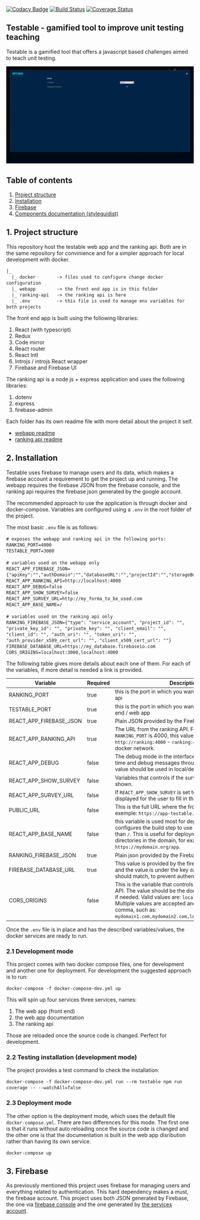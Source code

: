 [![Codacy Badge](https://api.codacy.com/project/badge/Grade/b22163ba0ed9450d89d6e7b2ef71b886)](https://app.codacy.com/app/matheus-marabesi/testable?utm_source=github.com&utm_medium=referral&utm_content=marabesi/testable&utm_campaign=Badge_Grade_Settings)
[![Build Status](https://travis-ci.org/marabesi/testable.svg?branch=master)](https://travis-ci.org/marabesi/testable)
[![Coverage Status](https://coveralls.io/repos/github/marabesi/testable/badge.svg?branch=master)](https://coveralls.io/github/marabesi/testable?branch=master)

## Testable - gamified tool to improve unit testing teaching

Testable is a gamified tool that offers a javascript based challenges aimed to
teach unit testing.

![Testable intro](concept.gif "Testable")

## Table of contents

1. [Project structure](#1-project-structure)
2. [Installation](#2-installation)
3. [Firebase](#3-firebase)
4. [Components documentation (styleguidist)](https://testable.netlify.app/docs)

## 1. Project structure

This repository host the testable web app and the ranking api. Both are
in the same repository for convinience and for a simpler approach
for local development with docker.

```
|_
  |_ docker        -> files used to configure change docker configuration
  |_ webapp        -> the front end app is in this folder
  |_ ranking-api   -> the ranking api is here
  |_ .env          -> this file is used to manage env variables for both projects
```

The front end app is built using the following libraries:

1. React (with typescript)
2. Redux
3. Code mirror
4. React router
5. React Intl
6. Introjs / introjs React wrapper
7. Firebase and Firebase UI

The ranking api is a node js + express application and uses the following libraries:

1. dotenv
2. express
3. firebase-admin

Each folder has its own readme file with more detail about the project it self.

- [webapp readme](webapp/README.md)
- [ranking api readme](ranking-api/README.md)

## 2. Installation

Testable uses firebase to manage users and its data, which makes a firebase
account a requirement to get the project up and running. The webapp
requires the firebase JSON from the firebase console, and the ranking
api requires the firebase json generated by the google account.

The recommended approach to use the application is through docker and docker-compose.
Variables are configured using a `.env` in the root folder of the project.

The most basic `.env` file is as follows:

```
# exposes the webapp and ranking api in the following ports:
RANKING_PORT=4000
TESTABLE_PORT=3000

# variables used on the webapp only
REACT_APP_FIREBASE_JSON={"apiKey":"","authDomain":"","databaseURL":"","projectId":"","storageBucket":"","messagingSenderId":"","appId":""}
REACT_APP_RANKING_API=http://localhost:4000
REACT_APP_DEBUG=false
REACT_APP_SHOW_SURVEY=false
REACT_APP_SURVEY_URL=http://my_forma_to_be_used.com
REACT_APP_BASE_NAME=/

# variables used on the ranking api only
RANKING_FIREBASE_JSON={"type": "service_account", "project_id": "", "private_key_id": "", "private_key": "", "client_email": "", "client_id": "", "auth_uri": "", "token_uri": "", "auth_provider_x509_cert_url": "", "client_x509_cert_url": ""}
FIREBASE_DATABASE_URL=https://my_database.firebaseio.com
CORS_ORIGINS=localhost:3000,localhost:4000
```

The following table gives more details about each one of them. For each
of the variables, if more detail is needed a link is provided.

|Variable|Required|Description|
|--------|--------|-----------|
|RANKING_PORT|true|this is the port in which you want to expose the ranking api|
|TESTABLE_PORT|true|this is the port in which you want to expose the front end / web app|
|REACT_APP_FIREBASE_JSON|true|Plain JSON provided by the Firebase console|
|REACT_APP_RANKING_API|true|The URL from the ranking API. For example, if the `RANKING_PORT` is 4000, this value would be `http://ranking:4000` - `ranking:4000` comes from the docker network.|
|REACT_APP_DEBUG|false|The debug mode in the interface allows a fast travel in time and debug messages through the dev tool. This value should be used in local/development mode only|
|REACT_APP_SHOW_SURVEY|false|Variables that controls if the survey button show be shown.|
|REACT_APP_SURVEY_URL|false|If `REACT_APP_SHOW_SURVEY` is set to true, then this URL is displayed for the user to fill in the survey.|
|PUBLIC_URL|false|This is the full URL where the frontend is running, for exemple: `https://app-testable.herokuapp.com`|
|REACT_APP_BASE_NAME|false|this variable is used most for deployment purposes. It configures the build step to use a different base name than `/`. This is useful for deployments under sub directories in the domain, for example: `https://mydomain.org/app`.|
|RANKING_FIREBASE_JSON|true|Plain json provided by the Firebase services account|
|FIREBASE_DATABASE_URL|true|This value is provided by the firebase console JSON, and the value is under the key `databaseURL`. Both values should match, to prevent authentication issues.|
|CORS_ORIGINS|false|This is the variable that controls the CORS in the ranking API. The value should be the domain name and the port if needed. Valid values are: `localhost` or `localhost:3000`. Multiple values are accepted and they must be split by comma, such as: `mydomain1.com,mydomain2.com,localhost:3000,localhost` |

Once the `.env` file is in place and has the described variables/values,
the docker services are ready to run.

### 2.1 Development mode

This project comes with two docker compose files, one for development and another
one for deployment. For development the suggested approach is to run:

```
docker-compose -f docker-compose-dev.yml up
```

This will spin up four services three services, names:

1. The web app (front end)
2. the web app documentation
3. The ranking api

Those are reloaded once the source code is changed. Perfect for development.

### 2.2 Testing installation (development mode)

The project provides a test command to check the installation:

```
docker-compose -f docker-compose-dev.yml run --rm testable npm run coverage -- --watchAll=false
```

### 2.3 Deployment mode

The other option is the deployment mode, which uses the default file `docker-compose.yml`.
There are two differences for this mode. The first one is that it runs without
auto reloading once the source code is changed and the other one is that
the documentation is built in the web app disribution rather than having its own service.

```
docker-compose up
```

## 3. Firebase

As previously mentioned this project uses firebase for managing users and
everything related to authentication. This hard dependency makes a must,
the firebase account. This project uses both JSON generated by Firebase,
the one via [firebase console](https://console.firebase.google.com) and
the one generated by [the services account](https://firebase.google.com/docs/admin/setup).